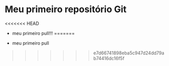 # Meu primeiro repositório Git

<<<<<<< HEAD
- meu primeiro pull!!!
=======
* meu primeiro pull
>>>>>>> e7d66741898eba5c947d24dd79ab74416dc16f5f
